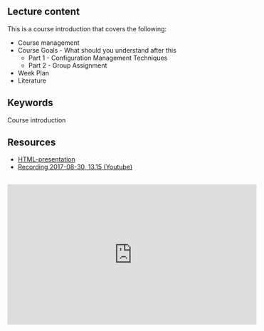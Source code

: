 ## Lecture content
This is a course introduction that covers the following:
* Course management
* Course Goals - What should you understand after this 
  * Part 1 - Configuration Management Techniques
  * Part 2 - Group Assignment 
* Week Plan
* Literature


## Keywords
Course introduction

## Resources
- [HTML-presentation](https://cdn.rawgit.com/2dv514/syllabus/master/lectures/lectures/00_course-introduction/index.html)
- [Recording 2017-08-30, 13.15 (Youtube)](https://youtu.be/duxvJXAldNA?list=PLSWJPPj5sKmpZej7KLd0yJcOMXP0ZVUtP)
<br />
<iframe width="560" height="315" src="https://www.youtube.com/embed/duxvJXAldNA?list=PLSWJPPj5sKmpZej7KLd0yJcOMXP0ZVUtP" frameborder="0" allowfullscreen></iframe>
